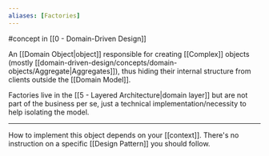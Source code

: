 ```yaml
---
aliases: [Factories]
---
```


#concept in [[0 - Domain-Driven Design]]

An [[Domain Object|object]] responsible for creating [[Complex]] objects (mostly [[domain-driven-design/concepts/domain-objects/Aggregate|Aggregates]]), thus hiding their internal structure from clients outside the [[Domain Model]].

Factories live in the [[5 - Layered Architecture|domain layer]] but are not part of the business per se, just a technical implementation/necessity to help isolating the model.

---

How to implement this object depends on your [[context]]. There's no instruction on a specific [[Design Pattern]] you should follow.
